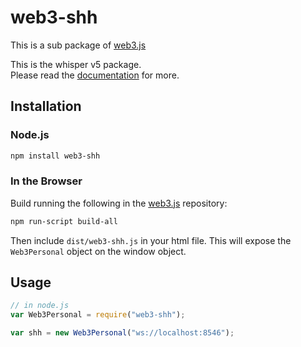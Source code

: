 # web3-shh

This is a sub package of [web3.js][repo]

This is the whisper v5 package.  
Please read the [documentation][docs] for more.

## Installation

### Node.js

```bash
npm install web3-shh
```

### In the Browser

Build running the following in the [web3.js][repo] repository:

```bash
npm run-script build-all
```

Then include `dist/web3-shh.js` in your html file.
This will expose the `Web3Personal` object on the window object.

## Usage

```js
// in node.js
var Web3Personal = require("web3-shh");

var shh = new Web3Personal("ws://localhost:8546");
```

[docs]: http://web3js.readthedocs.io/en/1.0/
[repo]: https://github.com/ethereum/web3.js
